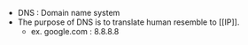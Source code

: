 - DNS : Domain name system
- The purpose of DNS is to translate human resemble to [[IP]]. 
    - ex. google.com : 8.8.8.8
